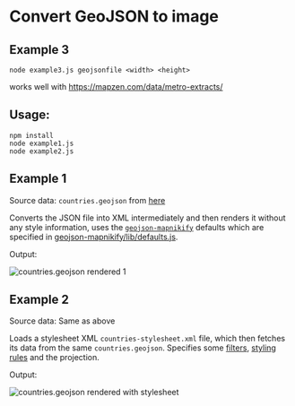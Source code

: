# Convert GeoJSON to image

## Example 3
`node example3.js geojsonfile <width> <height>`

works well with https://mapzen.com/data/metro-extracts/

## Usage:

```
npm install
node example1.js
node example2.js
```

## Example 1

Source data: `countries.geojson` from [here](https://github.com/datasets/geo-boundaries-world-110m) 

Converts the JSON file into XML intermediately and then renders it without any style information, uses the [`geojson-mapnikify`](https://github.com/mapbox/geojson-mapnikify) defaults which are specified in [geojson-mapnikify/lib/defaults.js](https://github.com/mapbox/geojson-mapnikify/blob/master/lib/defaults.js).

Output:

![countries.geojson rendered 1](example1.png "countries.geojson rendered")

## Example 2

Source data: Same as above

Loads a stylesheet XML `countries-stylesheet.xml` file, which then fetches its data from the same `countries.geojson`. Specifies some [filters](https://github.com/mapnik/mapnik/wiki/Filter), [styling rules](https://github.com/mapnik/mapnik/wiki/SymbologySupport) and the projection.

Output:

![countries.geojson rendered with stylesheet](example2.png "countries.geojson rendered with stylesheet")
